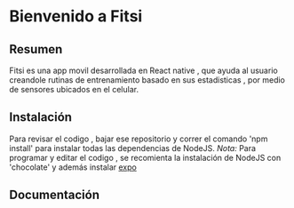 # Bienvenido a Fitsi
## Resumen
 Fitsi es una app movil desarrollada en React native , que ayuda al usuario creandole rutinas de entrenamiento basado en sus estadisticas , por medio de sensores ubicados en el celular.
## Instalación
Para revisar el codigo , bajar ese repositorio y correr el comando 'npm install' para instalar todas las dependencias de NodeJS.
*Nota:* Para programar y editar el codigo , se recomienta la instalación de NodeJS con 'chocolate' y además instalar [expo](https://docs.expo.dev/)

## Documentación
